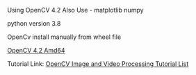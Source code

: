 Using OpenCV 4.2
Also Use -
matplotlib
numpy

python version 3.8

OpenCv install manually from wheel file

<a href="https://www.lfd.uci.edu/~gohlke/pythonlibs/#opencv">OpenCV 4.2 Amd64</a>

Tutorial Link:
<a href="https://www.youtube.com/watch?v=Jvf5y21ZqtQ&list=PLQVvvaa0QuDdttJXlLtAJxJetJcqmqlQq&index=1">OpenCV Image and Video Processing Tutorial List</a>
